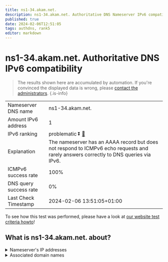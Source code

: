 ```yaml
---
title: ns1-34.akam.net.
description: ns1-34.akam.net. Authoritative DNS Nameserver IPv6 compatibility
published: true
date: 2024-02-06T12:51:05
tags: authdns, rank5
editor: markdown
---
```


# ns1-34.akam.net. Authoritative DNS IPv6 compatibility

> The results shown here are accumulated by automation. If you're convinced the displayed data is wrong, please [contact the administrators](/howto/chat). 
{.is-info}




|   |   |
| - | - |
| Nameserver DNS name | ns1-34.akam.net.
| Amount IPv6 address | 1
| IPv6 ranking | problematic :arrow_double_down: [🔗](/howto/ranking) |
| Explanation | The nameserver has an AAAA record but does not respond to ICMPv6 echo requests and rarely answers correctly to DNS queries via IPv6. |
| ICMPv6 success rate | 100%|
| DNS query success rate | 0% |
| Last Check Timestamp | 2024-02-06 13:51:05+01:00 |

To see how this test was performed, please have a look at [our website test criteria howto](/howto/testcriteria/authdns)!


## What is ns1-34.akam.net. about?




<details>
<summary>Nameserver's IP addresses</summary>

2600:1401:2::22

</details>



<details>
<summary>Associated domain names</summary>

www.ing.com

</details>
